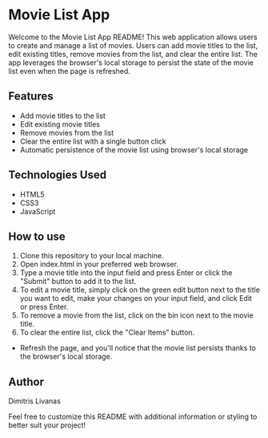 # Movie List App

Welcome to the Movie List App README! This web application allows users to create and manage a list of movies. Users can add movie titles to the list, edit existing titles, remove movies from the list, and clear the entire list. The app leverages the browser's local storage to persist the state of the movie list even when the page is refreshed.

## Features
- Add movie titles to the list
- Edit existing movie titles
- Remove movies from the list
- Clear the entire list with a single    button  click
- Automatic persistence of the movie list using browser's local storage

## Technologies Used
- HTML5
- CSS3
- JavaScript

## How to use

1. Clone this repository to your local machine.
2. Open index.html in your preferred web browser.
3. Type a movie title into the input field and press Enter or click the "Submit" button to add it to the list.
4. To edit a movie title, simply click on the green edit button next to the title you want to edit, make your changes on your input field, and click Edit or press Enter.
5. To remove a movie from the list, click on the bin icon next to the movie title.
6. To clear the entire list, click the "Clear Items" button.
- Refresh the page, and you'll notice that the movie list persists thanks to the browser's local storage.

## Author

Dimitris Livanas

Feel free to customize this README with additional information or styling to better suit your project!